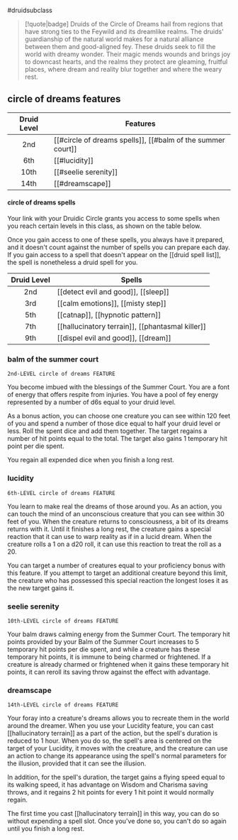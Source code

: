 #druidsubclass

> [!quote|badge] 
> Druids of the Circle of Dreams hail from regions that have strong ties to the Feywild and its dreamlike realms. The druids' guardianship of the natural world makes for a natural alliance between them and good-aligned fey. These druids seek to fill the world with dreamy wonder. Their magic mends wounds and brings joy to downcast hearts, and the realms they protect are gleaming, fruitful places, where dream and reality blur together and where the weary rest.
## circle of dreams features
| **Druid Level** | **Features**                                                |
| :-------------: | ----------------------------------------------------------- |
|       2nd       | [[#circle of dreams spells]], [[#balm of the summer court]] |
|       6th       | [[#lucidity]]                                               |
|      10th       | [[#seelie serenity]]                                        |
|      14th       | [[#dreamscape]]                                             |
#### circle of dreams spells
Your link with your Druidic Circle grants you access to some spells when you reach certain levels in this class, as shown on the table below.

Once you gain access to one of these spells, you always have it prepared, and it doesn't count against the number of spells you can prepare each day. If you gain access to a spell that doesn't appear on the [[druid spell list]], the spell is nonetheless a druid spell for you.

| **Druid Level** | **Spells**                                       |
| :-------------: | ------------------------------------------------ |
|       2nd       | [[detect evil and good]], [[sleep]]              |
|       3rd       | [[calm emotions]], [[misty step]]                |
|       5th       | [[catnap]], [[hypnotic pattern]]                 |
|       7th       | [[hallucinatory terrain]], [[phantasmal killer]] |
|       9th       | [[dispel evil and good]], [[dream]]              |

### balm of the summer court
`2nd-LEVEL circle of dreams FEATURE`

You become imbued with the blessings of the Summer Court. You are a font of energy that offers respite from injuries. You have a pool of fey energy represented by a number of d6s equal to your druid level.

As a bonus action, you can choose one creature you can see within 120 feet of you and spend a number of those dice equal to half your druid level or less. Roll the spent dice and add them together. The target regains a number of hit points equal to the total. The target also gains 1 temporary hit point per die spent.

You regain all expended dice when you finish a long rest.
### lucidity
`6th-LEVEL circle of dreams FEATURE`

You learn to make real the dreams of those around you. As an action, you can touch the mind of an unconscious creature that you can see within 30 feet of you. When the creature returns to consciousness, a bit of its dreams returns with it. Until it finishes a long rest, the creature gains a special reaction that it can use to warp reality as if in a lucid dream. When the creature rolls a 1 on a d20 roll, it can use this reaction to treat the roll as a 20.

You can target a number of creatures equal to your proficiency bonus with this feature. If you attempt to target an additional creature beyond this limit, the creature who has possessed this special reaction the longest loses it as the new target gains it. 
### seelie serenity
`10th-LEVEL circle of dreams FEATURE`

Your balm draws calming energy from the Summer Court. The temporary hit points provided by your Balm of the Summer Court increases to 5 temporary hit points per die spent, and while a creature has these temporary hit points, it is immune to being charmed or frightened. If a creature is already charmed or frightened when it gains these temporary hit points, it can reroll its saving throw against the effect with advantage.
### dreamscape
`14th-LEVEL circle of dreams FEATURE`

Your foray into a creature's dreams allows you to recreate them in the world around the dreamer. When you use your Lucidity feature, you can cast [[hallucinatory terrain]] as a part of the action, but the spell's duration is reduced to 1 hour. When you do so, the spell's area is centered on the target of your Lucidity, it moves with the creature, and the creature can use an action to change its appearance using the spell's normal parameters for the illusion, provided that it can see the illusion.

In addition, for the spell's duration, the target gains a flying speed equal to its walking speed, it has advantage on Wisdom and Charisma saving throws, and it regains 2 hit points for every 1 hit point it would normally regain.

The first time you cast [[hallucinatory terrain]] in this way, you can do so without expending a spell slot. Once you've done so, you can't do so again until you finish a long rest.